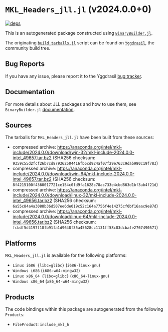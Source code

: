 # `MKL_Headers_jll.jl` (v2024.0.0+0)

[![deps](https://juliahub.com/docs/MKL_Headers_jll/deps.svg)](https://juliahub.com/ui/Packages/MKL_Headers_jll/hkXB1?page=2)

This is an autogenerated package constructed using [`BinaryBuilder.jl`](https://github.com/JuliaPackaging/BinaryBuilder.jl).

The originating [`build_tarballs.jl`](https://github.com/JuliaPackaging/Yggdrasil/blob/6b1665e1e3ae9fc9e494276ad4ef25ea6a8ad51e/M/MKL_Headers/build_tarballs.jl) script can be found on [`Yggdrasil`](https://github.com/JuliaPackaging/Yggdrasil/), the community build tree.

## Bug Reports

If you have any issue, please report it to the Yggdrasil [bug tracker](https://github.com/JuliaPackaging/Yggdrasil/issues).

## Documentation

For more details about JLL packages and how to use them, see `BinaryBuilder.jl` [documentation](https://docs.binarybuilder.org/stable/jll/).

## Sources

The tarballs for `MKL_Headers_jll.jl` have been built from these sources:

* compressed archive: https://anaconda.org/intel/mkl-include/2024.0.0/download/win-32/mkl-include-2024.0.0-intel_49657.tar.bz2 (SHA256 checksum: `9359c55d2fcf26b7cd879362504416fb5cd924af07f29e763c9dab980c19f783`)
* compressed archive: https://anaconda.org/intel/mkl-include/2024.0.0/download/win-64/mkl-include-2024.0.0-intel_49657.tar.bz2 (SHA256 checksum: `8f4215100f4360017721ce154c0fd9fa1628c78ac733e4cbd863d1bf3ab4f21d`)
* compressed archive: https://anaconda.org/intel/mkl-include/2024.0.0/download/linux-32/mkl-include-2024.0.0-intel_49656.tar.bz2 (SHA256 checksum: `6a55c84a4a3088b36d507ee6de019c52c164a7756f4e14275cf0bf16aac9e87d`)
* compressed archive: https://anaconda.org/intel/mkl-include/2024.0.0/download/linux-64/mkl-include-2024.0.0-intel_49656.tar.bz2 (SHA256 checksum: `fcbdf5d4197f18fb91fa1d9648f35a45628cc1131ff58c83dcbafe2767490571`)

## Platforms

`MKL_Headers_jll.jl` is available for the following platforms:

* `Linux i686 {libc=glibc}` (`i686-linux-gnu`)
* `Windows i686` (`i686-w64-mingw32`)
* `Linux x86_64 {libc=glibc}` (`x86_64-linux-gnu`)
* `Windows x86_64` (`x86_64-w64-mingw32`)

## Products

The code bindings within this package are autogenerated from the following `Products`:

* `FileProduct`: `include_mkl_h`
